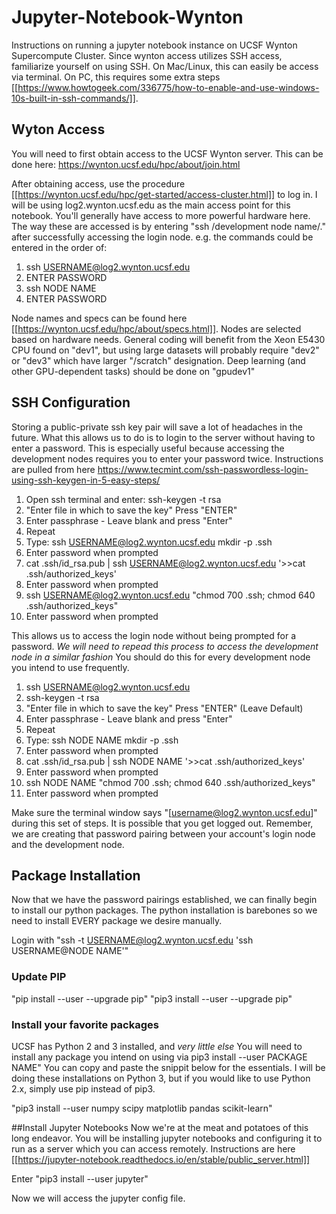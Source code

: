 # Jupyter-Notebook-Wynton
Instructions on running a jupyter notebook instance on UCSF Wynton Supercompute Cluster. Since wynton access utilizes SSH access, familiarize yourself on using SSH. On Mac/Linux, this can easily be access via terminal. On PC, this requires some extra steps [[https://www.howtogeek.com/336775/how-to-enable-and-use-windows-10s-built-in-ssh-commands/]].

## Wyton Access
You will need to first obtain access to the UCSF Wynton server. This can be done here: https://wynton.ucsf.edu/hpc/about/join.html

After obtaining access, use the procedure [[https://wynton.ucsf.edu/hpc/get-started/access-cluster.html]] to log in. I will be using log2.wynton.ucsf.edu as the main access point for this notebook. You'll generally have access to more powerful hardware here. The way these are accessed is by entering "ssh /development node name/." after successfully accessing the login node. e.g. the commands could be entered in the order of:

1. ssh USERNAME@log2.wynton.ucsf.edu
2. ENTER PASSWORD
3. ssh NODE NAME
4. ENTER PASSWORD

Node names and specs can be found here [[https://wynton.ucsf.edu/hpc/about/specs.html]]. Nodes are selected based on hardware needs. General coding will benefit from the Xeon E5430 CPU found on "dev1", but using large datasets will probably require "dev2" or "dev3" which have larger "/scratch" designation. Deep learning (and other GPU-dependent tasks) should be done on "gpudev1"


## SSH Configuration
Storing a public-private ssh key pair will save a lot of headaches in the future. What this allows us to do is to login to the server without having to enter a password. This is especially useful because accessing the development nodes requires you to enter your password twice. Instructions are pulled from here https://www.tecmint.com/ssh-passwordless-login-using-ssh-keygen-in-5-easy-steps/

1. Open ssh terminal and enter: ssh-keygen -t rsa
2. "Enter file in which to save the key" Press "ENTER"
3. Enter passphrase - Leave blank and press "Enter"
4. Repeat
7. Type: ssh USERNAME@log2.wynton.ucsf.edu mkdir -p .ssh
8. Enter password when prompted
9. cat .ssh/id_rsa.pub | ssh USERNAME@log2.wynton.ucsf.edu '>>cat .ssh/authorized_keys'
10. Enter password when prompted
11. ssh USERNAME@log2.wynton.ucsf.edu "chmod 700 .ssh; chmod 640 .ssh/authorized_keys"
12. Enter password when prompted

This allows us to access the login node without being prompted for a password. *We will need to repead this process to access the development node in a similar fashion* You should do this for every development node you intend to use frequently.

1. ssh USERNAME@log2.wynton.ucsf.edu
1. ssh-keygen -t rsa
2. "Enter file in which to save the key" Press "ENTER" (Leave Default)
3. Enter passphrase - Leave blank and press "Enter"
4. Repeat
7. Type: ssh NODE NAME mkdir -p .ssh
8. Enter password when prompted
9. cat .ssh/id_rsa.pub | ssh NODE NAME '>>cat .ssh/authorized_keys'
10. Enter password when prompted
11. ssh NODE NAME "chmod 700 .ssh; chmod 640 .ssh/authorized_keys"
12. Enter password when prompted

Make sure the terminal window says "[username@log2.wynton.ucsf.edu]" during this set of steps. It is possible that you get logged out. Remember, we are creating that password pairing between your account's login node  and the development node.

## Package Installation

Now that we have the password pairings established, we can finally begin to install our python packages. The python installation is barebones so we need to install EVERY package we desire manually.

Login with "ssh -t USERNAME@log2.wynton.ucsf.edu 'ssh USERNAME@NODE NAME'"

### Update PIP ###
"pip install --user --upgrade pip"
"pip3 install --user --upgrade pip"

### Install your favorite packages
UCSF has Python 2 and 3 installed, and *very little else* You will need to install any package you intend on using via pip3 install --user PACKAGE NAME" You can copy and paste the snippit below for the essentials. I will be doing these installations on Python 3, but if you would like to use Python 2.x, simply use pip instead of pip3.

"pip3 install --user numpy scipy matplotlib pandas scikit-learn"

##Install Jupyter Notebooks
Now we're at the meat and potatoes of this long endeavor. You will be installing jupyter notebooks and configuring it to run as a server which you can access remotely. Instructions are here [[https://jupyter-notebook.readthedocs.io/en/stable/public_server.html]]

Enter "pip3 install --user jupyter"

Now we will access the jupyter config file.

